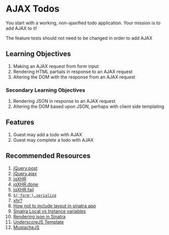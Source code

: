 # AJAX Todos

You start with a working, non-ajaxified todo application. Your mission is to
add AJAX to it!

The feature tests should not need to be changed in order to add AJAX

## Learning Objectives

1. Making an AJAX request from form input
1. Rendering HTML partials in response to an AJAX request
1. Altering the DOM with the response from an AJAX request

### Secondary Learning Objectives
1. Rendering JSON in response to an AJAX request
1. Altering the DOM based upon JSON, perhaps with client side templating

## Features

1. Guest may add a todo with AJAX
1. Guest may complete a todo with AJAX

## Recommended Resources

1. [jQuery.post](http://api.jquery.com/jQuery.post/)
1. [jQuery.ajax](http://api.jquery.com/jQuery.ajax/)
1. [jqXHR](http://api.jquery.com/jQuery.ajax/#jqXHR)
1. [jqXHR.done](http://api.jquery.com/deferred.done/)
1. [jqXHR.fail](http://api.jquery.com/deferred.fail/)
1. [`$('form').serialize`](http://api.jquery.com/serialize/)
1. [xhr?](http://apidock.com/rails/ActionDispatch/Request/xhr%3F)
1. [How not to include layout in sinatra app](http://stackoverflow.com/questions/17100942/how-to-not-include-layout-haml-in-sinatra-app)
1. [Sinatra Local vs Instance variables](http://stackoverflow.com/questions/17019027/sinatra-locals-vs-instance-variables)
1. [Rendering json in Sinatra](http://apidock.com/rails/ActionDispatch/Request/xhr%3F)
1. [UnderscoreJS Template](http://underscorejs.org/#template)
1. [MustacheJS](https://github.com/janl/mustache.js#mustachejs---logic-less-mustache-templates-with-javascript)
